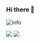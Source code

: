 ### Hi there 👋

![info](https://github-readme-stats.vercel.app/api?username=hxyv&show_icons=true&count_private=true&hide=prs&theme=default_repocard)

<!--
**hxyv/hxyv** is a ✨ _special_ ✨ repository because its `README.md` (this file) appears on your GitHub profile.

Here are some ideas to get you started:

- 🔭 I’m currently studying at XJTLU
- 🌱 I’m currently learning bioinformatics
- 👯 I’m looking to collaborate on proteomics
- 🤔 I’m looking for help with programming
- 💬 Ask me about ...
- 📫 How to reach me: xingyu3906@gmail.com
-->

![](https://visitor-badge.glitch.me/badge?page_id=hxyv.readme)
![](http://antzuhl.cn:4000/get/@hxyv.readme)
